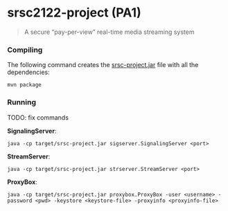 # srsc2122-project (PA1)
> A secure “pay-per-view” real-time media streaming system

### Compiling
The following command creates the [srsc-project.jar](target/srsc-project.jar) file with all the
dependencies:
```
mvn package
```

### Running

TODO: fix commands

**SignalingServer**:
```
java -cp target/srsc-project.jar sigserver.SignalingServer <port>
```

**StreamServer**:
```
java -cp target/srsc-project.jar strserver.StreamServer <port>
```

**ProxyBox**:
```
java -cp target/srsc-project.jar proxybox.ProxyBox -user <username> -password <pwd> -keystore <keystore-file> -proxyinfo <proxyinfo-file>
```